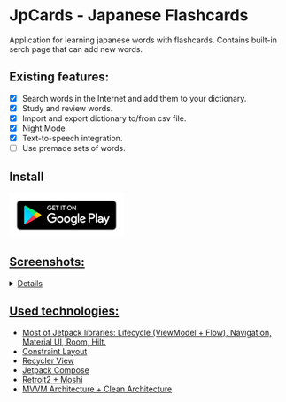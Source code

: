 # JpCards - Japanese Flashcards

Application for learning japanese words with flashcards. Contains built-in serch page that can add new words.

Existing features:
---------
- [x] Search words in the Internet and add them to your dictionary.
- [x] Study and review words.
- [x] Import and export dictionary to/from csv file.
- [x] Night Mode
- [x] Text-to-speech integration.
- [ ] Use premade sets of words.

Install
---------
<div style="display:flex;">

<a href="https://play.google.com/store/apps/details?id=com.kirillemets.flashcards">
    <img alt="Get it on Google Play" height="80"
        src="https://github.com/ankidroid/Anki-Android/raw/main/docs/graphics/logos/google-badge.png" />
        
Screenshots:
---------
<details>
  <summary> Details </summary>
  <img src="Screenshots/Review.jpg" width="250">
  <img src="Screenshots/Start.jpg" width="250">
  <img src="Screenshots/Dictionary.jpg" width="250">
  <img src="Screenshots/Search.jpg" width="250">
  <img src="Screenshots/Settings.jpg" width="250">
</details>

Used technologies:
---------
- Most of Jetpack libraries: Lifecycle (ViewModel + Flow), Navigation, Material UI, Room, Hilt.
- Constraint Layout
- Recycler View
- Jetpack Compose
- Retroit2 + Moshi
- MVVM Architecture + Clean Architecture
